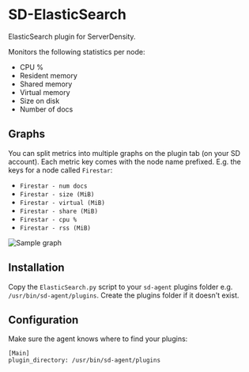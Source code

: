 SD-ElasticSearch
================

ElasticSearch plugin for ServerDensity.

Monitors the following statistics per node:

* CPU %
* Resident memory
* Shared memory
* Virtual memory
* Size on disk
* Number of docs

Graphs
------

You can split metrics into multiple graphs on the plugin tab (on your SD account). Each metric key comes with the node name prefixed. E.g. the keys for a node called `Firestar`:

* `Firestar - num docs`
* `Firestar - size (MiB)`
* `Firestar - virtual (MiB)`
* `Firestar - share (MiB)`
* `Firestar - cpu %`
* `Firestar - rss (MiB)`

![Sample graph](http://sd-plugins.s3.amazonaws.com/03/00ea05e2607206519d386e4778b4f2/ElasticSearch.19)

Installation
------------

Copy the `ElasticSearch.py` script to your `sd-agent` plugins folder e.g. `/usr/bin/sd-agent/plugins`. Create the plugins folder if it doesn't exist.

Configuration
-------------

Make sure the agent knows where to find your plugins:

```
[Main]
plugin_directory: /usr/bin/sd-agent/plugins
```